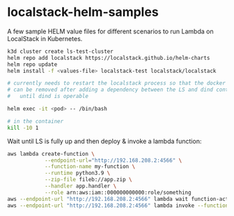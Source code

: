# localstack-helm-samples

A few sample HELM value files for different scenarios to run Lambda on LocalStack in Kubernetes.


```bash
k3d cluster create ls-test-cluster
helm repo add localstack https://localstack.github.io/helm-charts
helm repo update
helm install -f <values-file> localstack-test localstack/localstack

# currently needs to restart the localstack process so that the docker client works properly
# can be removed after adding a dependency between the LS and dind container so that LS waits
#   until dind is operable 

helm exec -it <pod> -- /bin/bash

# in the container
kill -10 1
```

Wait until LS is fully up and then deploy & invoke a lambda function:

```bash
aws lambda create-function \
            --endpoint-url="http://192.168.208.2:4566" \
            --function-name my-function \
            --runtime python3.9 \
            --zip-file fileb://app.zip \
            --handler app.handler \
            --role arn:aws:iam::000000000000:role/something
aws --endpoint-url "http://192.168.208.2:4566" lambda wait function-active-v2 --function-name my-function
aws --endpoint-url "http://192.168.208.2:4566" lambda invoke --function-name my-function out
```
